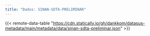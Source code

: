 ```yaml
---
title: "Dados: SINAN-SDTA-PRELIMINAR"
---
```


{{< remote-data-table "https://cdn.statically.io/gh/dankkom/datasus-metadata/main/metadata/data/sinan-sdta-preliminar.json" >}}
